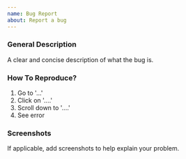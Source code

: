 ```yaml
---
name: Bug Report
about: Report a bug
---
```


### General Description

A clear and concise description of what the bug is.

### How To Reproduce?

1. Go to '...'
2. Click on '....'
3. Scroll down to '....'
4. See error

### Screenshots

If applicable, add screenshots to help explain your problem.
